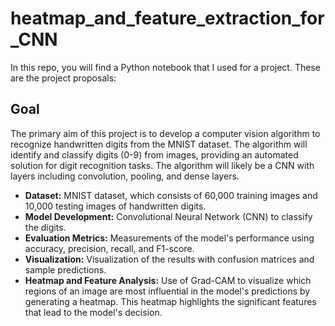 # heatmap_and_feature_extraction_for_CNN

In this repo, you will find a Python notebook that I used for a project. These are the project proposals:

## Goal
The primary aim of this project is to develop a computer vision algorithm to recognize handwritten digits from the MNIST dataset. The algorithm will identify and classify digits (0-9) from images, providing an automated solution for digit recognition tasks. The algorithm will likely be a CNN with layers including convolution, pooling, and dense layers.

- **Dataset:** MNIST dataset, which consists of 60,000 training images and 10,000 testing images of handwritten digits.
- **Model Development:** Convolutional Neural Network (CNN) to classify the digits.
- **Evaluation Metrics:** Measurements of the model's performance using accuracy, precision, recall, and F1-score.
- **Visualization:** Visualization of the results with confusion matrices and sample predictions.
- **Heatmap and Feature Analysis:** Use of Grad-CAM to visualize which regions of an image are most influential in the model's predictions by generating a heatmap. This heatmap highlights the significant features that lead to the model's decision.

